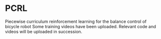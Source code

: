 # PCRL
Piecewise curriculum reinforcement learning for the balance control of bicycle robot
Some training videos have been uploaded. 
Relevant code and videos will be uploaded in succession. 
